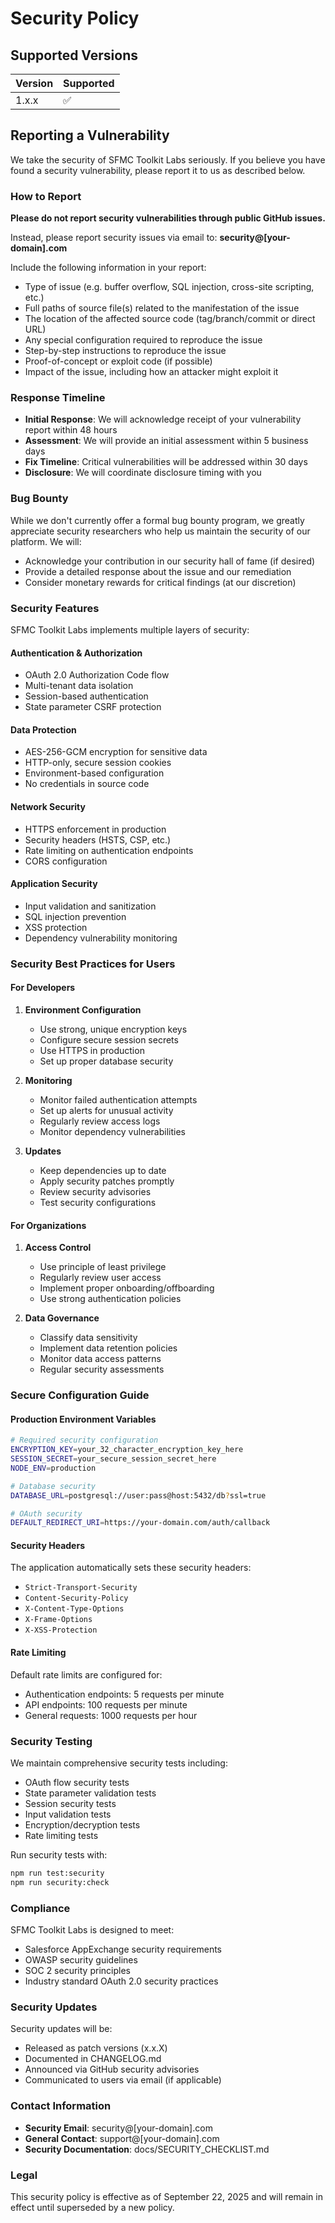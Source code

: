 # Security Policy

## Supported Versions

| Version | Supported          |
| ------- | ------------------ |
| 1.x.x   | :white_check_mark: |

## Reporting a Vulnerability

We take the security of SFMC Toolkit Labs seriously. If you believe you have found a security vulnerability, please report it to us as described below.

### How to Report

**Please do not report security vulnerabilities through public GitHub issues.**

Instead, please report security issues via email to: **security@[your-domain].com**

Include the following information in your report:
- Type of issue (e.g. buffer overflow, SQL injection, cross-site scripting, etc.)
- Full paths of source file(s) related to the manifestation of the issue
- The location of the affected source code (tag/branch/commit or direct URL)
- Any special configuration required to reproduce the issue
- Step-by-step instructions to reproduce the issue
- Proof-of-concept or exploit code (if possible)
- Impact of the issue, including how an attacker might exploit it

### Response Timeline

- **Initial Response**: We will acknowledge receipt of your vulnerability report within 48 hours
- **Assessment**: We will provide an initial assessment within 5 business days
- **Fix Timeline**: Critical vulnerabilities will be addressed within 30 days
- **Disclosure**: We will coordinate disclosure timing with you

### Bug Bounty

While we don't currently offer a formal bug bounty program, we greatly appreciate security researchers who help us maintain the security of our platform. We will:

- Acknowledge your contribution in our security hall of fame (if desired)
- Provide a detailed response about the issue and our remediation
- Consider monetary rewards for critical findings (at our discretion)

### Security Features

SFMC Toolkit Labs implements multiple layers of security:

#### Authentication & Authorization
- OAuth 2.0 Authorization Code flow
- Multi-tenant data isolation
- Session-based authentication
- State parameter CSRF protection

#### Data Protection
- AES-256-GCM encryption for sensitive data
- HTTP-only, secure session cookies
- Environment-based configuration
- No credentials in source code

#### Network Security
- HTTPS enforcement in production
- Security headers (HSTS, CSP, etc.)
- Rate limiting on authentication endpoints
- CORS configuration

#### Application Security
- Input validation and sanitization
- SQL injection prevention
- XSS protection
- Dependency vulnerability monitoring

### Security Best Practices for Users

#### For Developers
1. **Environment Configuration**
   - Use strong, unique encryption keys
   - Configure secure session secrets
   - Use HTTPS in production
   - Set up proper database security

2. **Monitoring**
   - Monitor failed authentication attempts
   - Set up alerts for unusual activity
   - Regularly review access logs
   - Monitor dependency vulnerabilities

3. **Updates**
   - Keep dependencies up to date
   - Apply security patches promptly
   - Review security advisories
   - Test security configurations

#### For Organizations
1. **Access Control**
   - Use principle of least privilege
   - Regularly review user access
   - Implement proper onboarding/offboarding
   - Use strong authentication policies

2. **Data Governance**
   - Classify data sensitivity
   - Implement data retention policies
   - Monitor data access patterns
   - Regular security assessments

### Secure Configuration Guide

#### Production Environment Variables
```bash
# Required security configuration
ENCRYPTION_KEY=your_32_character_encryption_key_here
SESSION_SECRET=your_secure_session_secret_here
NODE_ENV=production

# Database security
DATABASE_URL=postgresql://user:pass@host:5432/db?ssl=true

# OAuth security
DEFAULT_REDIRECT_URI=https://your-domain.com/auth/callback
```

#### Security Headers
The application automatically sets these security headers:
- `Strict-Transport-Security`
- `Content-Security-Policy`
- `X-Content-Type-Options`
- `X-Frame-Options`
- `X-XSS-Protection`

#### Rate Limiting
Default rate limits are configured for:
- Authentication endpoints: 5 requests per minute
- API endpoints: 100 requests per minute
- General requests: 1000 requests per hour

### Security Testing

We maintain comprehensive security tests including:
- OAuth flow security tests
- State parameter validation tests
- Session security tests
- Input validation tests
- Encryption/decryption tests
- Rate limiting tests

Run security tests with:
```bash
npm run test:security
npm run security:check
```

### Compliance

SFMC Toolkit Labs is designed to meet:
- Salesforce AppExchange security requirements
- OWASP security guidelines
- SOC 2 security principles
- Industry standard OAuth 2.0 security practices

### Security Updates

Security updates will be:
- Released as patch versions (x.x.X)
- Documented in CHANGELOG.md
- Announced via GitHub security advisories
- Communicated to users via email (if applicable)

### Contact Information

- **Security Email**: security@[your-domain].com
- **General Contact**: support@[your-domain].com
- **Security Documentation**: docs/SECURITY_CHECKLIST.md

### Legal

This security policy is effective as of September 22, 2025 and will remain in effect until superseded by a new policy.
